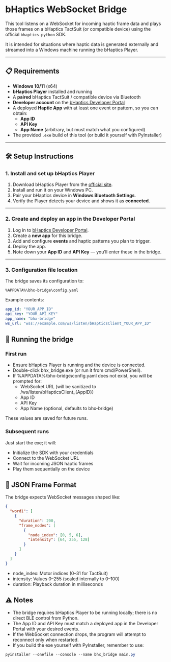 # bHaptics WebSocket Bridge

This tool listens on a WebSocket for incoming haptic frame data and plays those frames on a bHaptics TactSuit (or compatible device) using the official `bhaptics-python` SDK.

It is intended for situations where haptic data is generated externally and streamed into a Windows machine running the bHaptics Player.

---

## 📋 Requirements

- **Windows 10/11** (x64)
- **bHaptics Player** installed and running
- A **paired** bHaptics TactSuit / compatible device via Bluetooth
- **Developer account** on the [bHaptics Developer Portal](https://developer.bhaptics.com)
- A deployed **Haptic App** with at least one event or pattern, so you can obtain:
  - **App ID**
  - **API Key**
  - **App Name** (arbitrary, but must match what you configured)
- The provided `.exe` build of this tool (or build it yourself with PyInstaller)

---

## 🛠 Setup Instructions

### 1. Install and set up bHaptics Player
1. Download bHaptics Player from the [official site](https://www.bhaptics.com/support/download).
2. Install and run it on your Windows PC.
3. Pair your bHaptics device in **Windows Bluetooth Settings**.
4. Verify the Player detects your device and shows it as **connected**.

---

### 2. Create and deploy an app in the Developer Portal
1. Log in to [bHaptics Developer Portal](https://developer.bhaptics.com).
2. Create a **new app** for this bridge.
3. Add and configure **events** and haptic patterns you plan to trigger.
4. Deploy the app.
5. Note down your **App ID** and **API Key** — you’ll enter these in the bridge.

---

### 3. Configuration file location
The bridge saves its configuration to:

`%APPDATA%\bhx-bridge\config.yaml`

Example contents:
```yaml
app_id: "YOUR_APP_ID"
api_key: "YOUR_API_KEY"
app_name: "bhx-bridge"
ws_url: "wss://example.com/ws/listen/bHapticsClient_YOUR_APP_ID"
```

## 🚀 Running the bridge

### First run

- Ensure bHaptics Player is running and the device is connected.
- Double-click bhx_bridge.exe (or run it from cmd/PowerShell).
- If %APPDATA%\bhx-bridge\config.yaml does not exist, you will be prompted for:
    - WebSocket URL (will be sanitized to /ws/listen/bHapticsClient_{AppID})
    - App ID
    - API Key
    - App Name (optional, defaults to bhx-bridge)

These values are saved for future runs.

### Subsequent runs
Just start the exe; it will:

- Initialize the SDK with your credentials
- Connect to the WebSocket URL
- Wait for incoming JSON haptic frames
- Play them sequentially on the device

## 🔄 JSON Frame Format
The bridge expects WebSocket messages shaped like:

```json
{
  "word1": [
    {
      "duration": 200,
      "frame_nodes": [
        {
          "node_index": [0, 5, 6],
          "intensity": [64, 255, 128]
        }
      ]
    }
  ]
}
```

- node_index: Motor indices (0–31 for TactSuit)
- intensity: Values 0–255 (scaled internally to 0–100)
- duration: Playback duration in milliseconds

## ⚠️ Notes

- The bridge requires bHaptics Player to be running locally; there is no direct BLE control from Python.
- The App ID and API Key must match a deployed app in the Developer Portal with your desired events.
- If the WebSocket connection drops, the program will attempt to reconnect only when restarted.
- If you build the exe yourself with PyInstaller, remember to use:


```powershell
pyinstaller --onefile --console --name bhx_bridge main.py
```